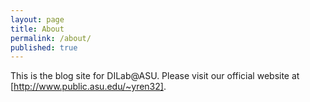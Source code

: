 ```yaml
---
layout: page
title: About
permalink: /about/
published: true
---
```


This is the blog site for DILab@ASU. Please visit our official website at [http://www.public.asu.edu/~yren32].
